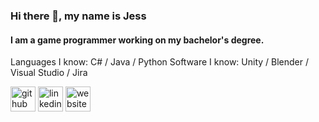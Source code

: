### Hi there 👋, my name is Jess
#### I am a game programmer working on my bachelor's degree.

Languages I know: C# / Java / Python
Software I know: Unity / Blender / Visual Studio / Jira


[<img src='https://cdn.jsdelivr.net/npm/simple-icons@3.0.1/icons/github.svg' alt='github' height='40'>](https://github.com/@JessCase)  [<img src='https://cdn.jsdelivr.net/npm/simple-icons@3.0.1/icons/linkedin.svg' alt='linkedin' height='40'>](https://www.linkedin.com/in/jess-case/)  [<img src='https://cdn.jsdelivr.net/npm/simple-icons@3.0.1/icons/icloud.svg' alt='website' height='40'>](jess-case.com)  


<!---
JessCase/JessCase is a ✨ special ✨ repository because its `README.md` (this file) appears on your GitHub profile.
You can click the Preview link to take a look at your changes.
--->
